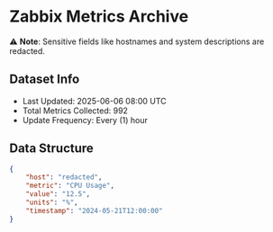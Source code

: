 # Zabbix Metrics Archive

⚠️ **Note**: Sensitive fields like hostnames and system descriptions are redacted.

## Dataset Info
- Last Updated: 2025-06-06 08:00 UTC
- Total Metrics Collected: 992
- Update Frequency: Every (1) hour

## Data Structure
```json
{
    "host": "redacted",
    "metric": "CPU Usage",
    "value": "12.5",
    "units": "%",
    "timestamp": "2024-05-21T12:00:00"
}
```
